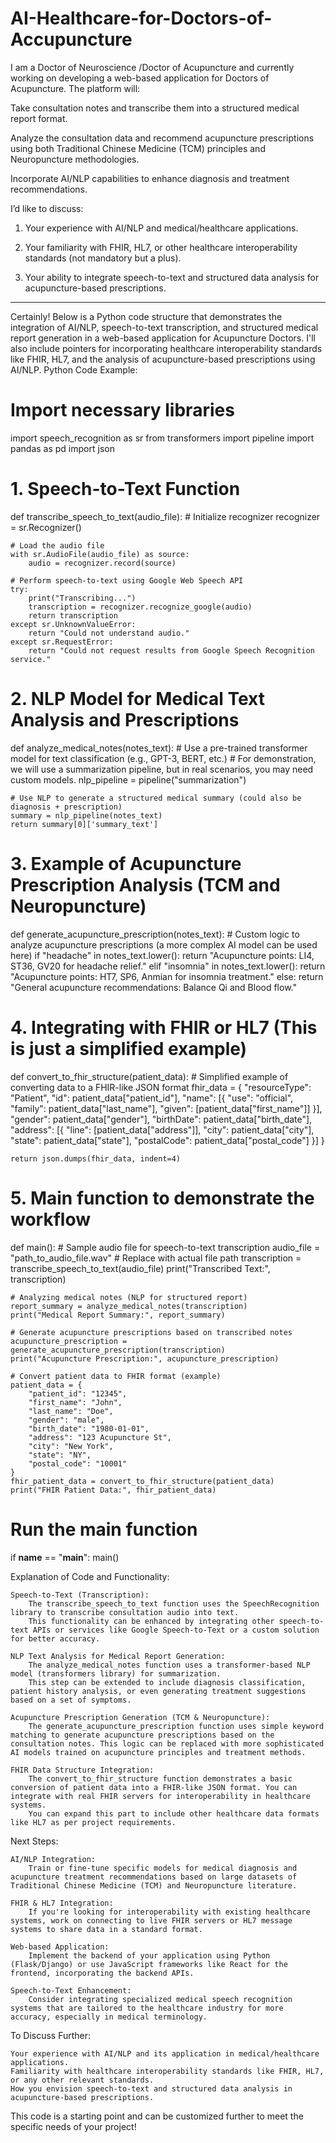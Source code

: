 # AI-Healthcare-for-Doctors-of-Accupuncture
I am a Doctor of Neuroscience /Doctor of Acupuncture and currently working on developing a web-based application for Doctors of Acupuncture. The platform will:

Take consultation notes and transcribe them into a structured medical report format.

Analyze the consultation data and recommend acupuncture prescriptions using both Traditional Chinese Medicine (TCM) principles and Neuropuncture methodologies.

Incorporate AI/NLP capabilities to enhance diagnosis and treatment recommendations.


I’d like to discuss:

1. Your experience with AI/NLP and medical/healthcare applications.


2. Your familiarity with FHIR, HL7, or other healthcare interoperability standards (not mandatory but a plus).


3. Your ability to integrate speech-to-text and structured data analysis for acupuncture-based prescriptions.


----
Certainly! Below is a Python code structure that demonstrates the integration of AI/NLP, speech-to-text transcription, and structured medical report generation in a web-based application for Acupuncture Doctors. I'll also include pointers for incorporating healthcare interoperability standards like FHIR, HL7, and the analysis of acupuncture-based prescriptions using AI/NLP.
Python Code Example:

# Import necessary libraries
import speech_recognition as sr
from transformers import pipeline
import pandas as pd
import json

# 1. Speech-to-Text Function
def transcribe_speech_to_text(audio_file):
    # Initialize recognizer
    recognizer = sr.Recognizer()
    
    # Load the audio file
    with sr.AudioFile(audio_file) as source:
        audio = recognizer.record(source)
    
    # Perform speech-to-text using Google Web Speech API
    try:
        print("Transcribing...")
        transcription = recognizer.recognize_google(audio)
        return transcription
    except sr.UnknownValueError:
        return "Could not understand audio."
    except sr.RequestError:
        return "Could not request results from Google Speech Recognition service."

# 2. NLP Model for Medical Text Analysis and Prescriptions
def analyze_medical_notes(notes_text):
    # Use a pre-trained transformer model for text classification (e.g., GPT-3, BERT, etc.)
    # For demonstration, we will use a summarization pipeline, but in real scenarios, you may need custom models.
    nlp_pipeline = pipeline("summarization")
    
    # Use NLP to generate a structured medical summary (could also be diagnosis + prescription)
    summary = nlp_pipeline(notes_text)
    return summary[0]['summary_text']

# 3. Example of Acupuncture Prescription Analysis (TCM and Neuropuncture)
def generate_acupuncture_prescription(notes_text):
    # Custom logic to analyze acupuncture prescriptions (a more complex AI model can be used here)
    if "headache" in notes_text.lower():
        return "Acupuncture points: LI4, ST36, GV20 for headache relief."
    elif "insomnia" in notes_text.lower():
        return "Acupuncture points: HT7, SP6, Anmian for insomnia treatment."
    else:
        return "General acupuncture recommendations: Balance Qi and Blood flow."

# 4. Integrating with FHIR or HL7 (This is just a simplified example)
def convert_to_fhir_structure(patient_data):
    # Simplified example of converting data to a FHIR-like JSON format
    fhir_data = {
        "resourceType": "Patient",
        "id": patient_data["patient_id"],
        "name": [{
            "use": "official",
            "family": patient_data["last_name"],
            "given": [patient_data["first_name"]]
        }],
        "gender": patient_data["gender"],
        "birthDate": patient_data["birth_date"],
        "address": [{
            "line": [patient_data["address"]],
            "city": patient_data["city"],
            "state": patient_data["state"],
            "postalCode": patient_data["postal_code"]
        }]
    }
    
    return json.dumps(fhir_data, indent=4)

# 5. Main function to demonstrate the workflow
def main():
    # Sample audio file for speech-to-text transcription
    audio_file = "path_to_audio_file.wav"  # Replace with actual file path
    transcription = transcribe_speech_to_text(audio_file)
    print("Transcribed Text:", transcription)
    
    # Analyzing medical notes (NLP for structured report)
    report_summary = analyze_medical_notes(transcription)
    print("Medical Report Summary:", report_summary)
    
    # Generate acupuncture prescriptions based on transcribed notes
    acupuncture_prescription = generate_acupuncture_prescription(transcription)
    print("Acupuncture Prescription:", acupuncture_prescription)
    
    # Convert patient data to FHIR format (example)
    patient_data = {
        "patient_id": "12345",
        "first_name": "John",
        "last_name": "Doe",
        "gender": "male",
        "birth_date": "1980-01-01",
        "address": "123 Acupuncture St",
        "city": "New York",
        "state": "NY",
        "postal_code": "10001"
    }
    fhir_patient_data = convert_to_fhir_structure(patient_data)
    print("FHIR Patient Data:", fhir_patient_data)

# Run the main function
if __name__ == "__main__":
    main()

Explanation of Code and Functionality:

    Speech-to-Text (Transcription):
        The transcribe_speech_to_text function uses the SpeechRecognition library to transcribe consultation audio into text.
        This functionality can be enhanced by integrating other speech-to-text APIs or services like Google Speech-to-Text or a custom solution for better accuracy.

    NLP Text Analysis for Medical Report Generation:
        The analyze_medical_notes function uses a transformer-based NLP model (transformers library) for summarization.
        This step can be extended to include diagnosis classification, patient history analysis, or even generating treatment suggestions based on a set of symptoms.

    Acupuncture Prescription Generation (TCM & Neuropuncture):
        The generate_acupuncture_prescription function uses simple keyword matching to generate acupuncture prescriptions based on the consultation notes. This logic can be replaced with more sophisticated AI models trained on acupuncture principles and treatment methods.

    FHIR Data Structure Integration:
        The convert_to_fhir_structure function demonstrates a basic conversion of patient data into a FHIR-like JSON format. You can integrate with real FHIR servers for interoperability in healthcare systems.
        You can expand this part to include other healthcare data formats like HL7 as per project requirements.

Next Steps:

    AI/NLP Integration:
        Train or fine-tune specific models for medical diagnosis and acupuncture treatment recommendations based on large datasets of Traditional Chinese Medicine (TCM) and Neuropuncture literature.

    FHIR & HL7 Integration:
        If you're looking for interoperability with existing healthcare systems, work on connecting to live FHIR servers or HL7 message systems to share data in a standard format.

    Web-based Application:
        Implement the backend of your application using Python (Flask/Django) or use JavaScript frameworks like React for the frontend, incorporating the backend APIs.

    Speech-to-Text Enhancement:
        Consider integrating specialized medical speech recognition systems that are tailored to the healthcare industry for more accuracy, especially in medical terminology.

To Discuss Further:

    Your experience with AI/NLP and its application in medical/healthcare applications.
    Familiarity with healthcare interoperability standards like FHIR, HL7, or any other relevant standards.
    How you envision speech-to-text and structured data analysis in acupuncture-based prescriptions.

This code is a starting point and can be customized further to meet the specific needs of your project!
